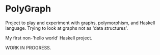 # PolyGraph
Project to play and experiment with graphs, polymorphism, and Haskell language. 
Trying to look at graphs not as 'data structures'.

My first non-'hello world' Haskell project.

WORK IN PROGRESS.  

